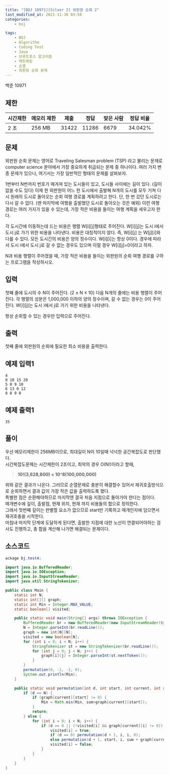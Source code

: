```yaml
---
title: "[BOJ 10971][Silver 2] 외판원 순회 2"
last_modified_at: 2021-11-30 03:50
categories:
    - boj

tags:
    - BOJ
    - Algorithm
    - Coding Test
    - Java
    - 브루트포스 알고리즘
    - 백트래킹
    - 순열
    - 외판원 순회 문제
---
```


백준 10971

## 제한

|시간제한|메모리 제한|제출|정답|맞은 사람|정답 비율
|---|---|---|---|---|---
|2 초|	256 MB|31422|11286|6679|34.042%


## 문제

외판원 순회 문제는 영어로 Traveling Salesman problem (TSP) 라고 불리는 문제로 computer science 분야에서 가장 중요하게 취급되는 문제 중 하나이다. 여러 가지 변종 문제가 있으나, 여기서는 가장 일반적인 형태의 문제를 살펴보자.

1번부터 N번까지 번호가 매겨져 있는 도시들이 있고, 도시들 사이에는 길이 있다. (길이 없을 수도 있다) 이제 한 외판원이 어느 한 도시에서 출발해 N개의 도시를 모두 거쳐 다시 원래의 도시로 돌아오는 순회 여행 경로를 계획하려고 한다. 단, 한 번 갔던 도시로는 다시 갈 수 없다. (맨 마지막에 여행을 출발했던 도시로 돌아오는 것은 예외) 이런 여행 경로는 여러 가지가 있을 수 있는데, 가장 적은 비용을 들이는 여행 계획을 세우고자 한다.

각 도시간에 이동하는데 드는 비용은 행렬 W[i][j]형태로 주어진다. W[i][j]는 도시 i에서 도시 j로 가기 위한 비용을 나타낸다. 비용은 대칭적이지 않다. 즉, W[i][j] 는 W[j][i]와 다를 수 있다. 모든 도시간의 비용은 양의 정수이다. W[i][i]는 항상 0이다. 경우에 따라서 도시 i에서 도시 j로 갈 수 없는 경우도 있으며 이럴 경우 W[i][j]=0이라고 하자.

N과 비용 행렬이 주어졌을 때, 가장 적은 비용을 들이는 외판원의 순회 여행 경로를 구하는 프로그램을 작성하시오.

## 입력

첫째 줄에 도시의 수 N이 주어진다. (2 ≤ N ≤ 10) 다음 N개의 줄에는 비용 행렬이 주어진다. 각 행렬의 성분은 1,000,000 이하의 양의 정수이며, 갈 수 없는 경우는 0이 주어진다. W[i][j]는 도시 i에서 j로 가기 위한 비용을 나타낸다.

항상 순회할 수 있는 경우만 입력으로 주어진다.

## 출력

첫째 줄에 외판원의 순회에 필요한 최소 비용을 출력한다.

## 예제 입력1

```text
4
0 10 15 20
5 0 9 10
6 13 0 12
8 8 9 0
```

## 예제 출력1

```text
35
```

## 풀이

우선 메모리제한이 256MB이므로, 최대길이 N이 10일때 넉넉한 공간복잡도로 판단했다.<br>
시간복잡도문제는 시간제한이 2초이고, 최악의 경우 O(N!)이라고 할때, 

> <strong> 10!(3,628,800) < 10^8(100,000,000)  </strong>

위와 같은 결과가 나온다. 그러므로 순열문제로 충분히 해결할수 있어서 재귀호출방식으로 순회하면서 결과 값이 가장 작은 값을 출력하도록 했다.<br>
특별한 점은 순환해야하므로 마지막엔 결국 처음 지점으로 돌아가야 한다는 점이다.<br>
매개변수에 깊이, 출발점, 현재 위치, 현재 까지 비용들의 합으로 정의한다. <br>
그래서 첫번째 깊이는 판별할 요소가 없으므로 start만 기록하고 매개인자에 담으면서 재귀호충을 시작한다.<br>
마침내 마지막 단계에 도달하게 된다면, 출발한 지점에 대한 노선이 연결되어야하는 검사도 진행하고, 총 합을 계산해 나가면 해결되는 문제이다.<br>

## 소스코드

```java
ackage bj.test4;

import java.io.BufferedReader;
import java.io.IOException;
import java.io.InputStreamReader;
import java.util.StringTokenizer;

public class Main {
    static int N;
    static int[][] graph;
    static int Min = Integer.MAX_VALUE;
    static boolean[] visited;

    public static void main(String[] args) throws IOException {
        BufferedReader br = new BufferedReader(new InputStreamReader(System.in));
        N = Integer.parseInt(br.readLine());
        graph = new int[N][N];
        visited = new boolean[N];
        for (int i = 0; i < N; i++) {
            StringTokenizer st = new StringTokenizer(br.readLine());
            for (int j = 0; j < N; j++) {
                graph[i][j] = Integer.parseInt(st.nextToken());
            }
        }
        permutation(0, -1, -1, 0);
        System.out.println(Min);
    }

    public static void permutation(int d, int start, int current, int sum) {
        if (d == N) {
            if (graph[current][start] != 0) {
                Min = Math.min(Min, sum+graph[current][start]);
            }
            return;
        } else {
            for (int i = 0; i < N; i++) {
                if (d == 0 || (!visited[i] && graph[current][i] != 0)) {
                    visited[i] = true;
                    if (d == 0) permutation(d + 1, i, i, 0);
                    else permutation(d + 1, start, i, sum + graph[current][i]);
                    visited[i] = false;
                }
            }
        }
    }
}
```